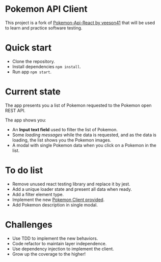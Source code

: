 # Pokemon API Client

This project is a fork of [Pokemon-Api-React by veeson41](https://github.com/veeson41/Pokemon-Api-React) that will be used to learn and practice software testing.

# Quick start

- Clone the repository.
- Install dependencies `npm install`.
- Run app `npm start`.

# Current state

The app presents you a list of Pokemon requested to the Pokemon open REST API.

The app shows you:

- An **Input text field** used to filter the list of Pokemon.
- Some *loading messages* while the data is requested, and as the data is loading, the list shows you the Pokemon images.
- A modal with single Pokemon data when you click on a Pokemon in the list.

# To do list

- Remove unused react testing library and replace it by jest.
- Add a unique loader state and present all data when ready.
- Add a filter element type.
- Implement the new [Pokemon Client provided](https://github.com/PokeAPI/pokeapi-js-wrapper).
- Add Pokemon description in single modal.

# Challenges

- Use TDD to implement the new behaviors.
- Code refactor to maintain layer independence.
- Use dependency injection to implement the client.
- Grow up the coverage to the higher!